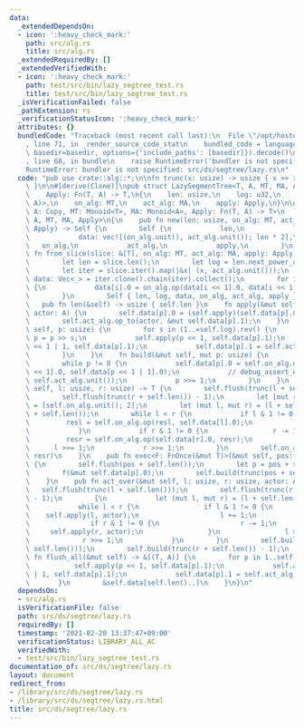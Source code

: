 ```yaml
---
data:
  _extendedDependsOn:
  - icon: ':heavy_check_mark:'
    path: src/alg.rs
    title: src/alg.rs
  _extendedRequiredBy: []
  _extendedVerifiedWith:
  - icon: ':heavy_check_mark:'
    path: test/src/bin/lazy_segtree_test.rs
    title: test/src/bin/lazy_segtree_test.rs
  _isVerificationFailed: false
  _pathExtension: rs
  _verificationStatusIcon: ':heavy_check_mark:'
  attributes: {}
  bundledCode: "Traceback (most recent call last):\n  File \"/opt/hostedtoolcache/Python/3.9.1/x64/lib/python3.9/site-packages/onlinejudge_verify/documentation/build.py\"\
    , line 71, in _render_source_code_stat\n    bundled_code = language.bundle(stat.path,\
    \ basedir=basedir, options={'include_paths': [basedir]}).decode()\n  File \"/opt/hostedtoolcache/Python/3.9.1/x64/lib/python3.9/site-packages/onlinejudge_verify/languages/user_defined.py\"\
    , line 68, in bundle\n    raise RuntimeError('bundler is not specified: {}'.format(path.as_posix()))\n\
    RuntimeError: bundler is not specified: src/ds/segtree/lazy.rs\n"
  code: "pub use crate::alg::*;\n\nfn trunc(x: usize) -> usize { x >> x.trailing_zeros()\
    \ }\n\n#[derive(Clone)]\npub struct LazySegmentTree<T, A, MT, MA, Apply>\nwhere\n\
    \    Apply: Fn(T, A) -> T,\n{\n    len: usize,\n    log: u32,\n    data: Vec<(T,\
    \ A)>,\n    on_alg: MT,\n    act_alg: MA,\n    apply: Apply,\n}\n\nimpl<T: Copy,\
    \ A: Copy, MT: Monoid<T>, MA: Monoid<A>, Apply: Fn(T, A) -> T>\n    LazySegmentTree<T,\
    \ A, MT, MA, Apply>\n{\n    pub fn new(len: usize, on_alg: MT, act_alg: MA, apply:\
    \ Apply) -> Self {\n        Self {\n            len,\n            log: len.next_power_of_two().trailing_zeros(),\n\
    \            data: vec![(on_alg.unit(), act_alg.unit()); len * 2],\n         \
    \   on_alg,\n            act_alg,\n            apply,\n        }\n    }\n    pub\
    \ fn from_slice(slice: &[T], on_alg: MT, act_alg: MA, apply: Apply) -> Self {\n\
    \        let len = slice.len();\n        let log = len.next_power_of_two().trailing_zeros();\n\
    \        let iter = slice.iter().map(|&x| (x, act_alg.unit()));\n        let mut\
    \ data: Vec<_> = iter.clone().chain(iter).collect();\n        for i in (1..len).rev()\
    \ {\n            data[i].0 = on_alg.op(data[i << 1].0, data[i << 1 | 1].0);\n\
    \        }\n        Self { len, log, data, on_alg, act_alg, apply }\n    }\n \
    \   pub fn len(&self) -> usize { self.len }\n    fn apply(&mut self, p: usize,\
    \ actor: A) {\n        self.data[p].0 = (self.apply)(self.data[p].0, actor);\n\
    \        self.act_alg.op_to(actor, &mut self.data[p].1);\n    }\n    fn flush(&mut\
    \ self, p: usize) {\n        for s in (1..=self.log).rev() {\n            let\
    \ p = p >> s;\n            self.apply(p << 1, self.data[p].1);\n            self.apply(p\
    \ << 1 | 1, self.data[p].1);\n            self.data[p].1 = self.act_alg.unit();\n\
    \        }\n    }\n    fn build(&mut self, mut p: usize) {\n        p >>= 1;\n\
    \        while p != 0 {\n            self.data[p].0 = self.on_alg.op(self.data[p\
    \ << 1].0, self.data[p << 1 | 1].0);\n            // debug_assert_eq!(self.data[p].1,\
    \ self.act_alg.unit());\n            p >>= 1;\n        }\n    }\n    pub fn ask(&mut\
    \ self, l: usize, r: usize) -> T {\n        self.flush(trunc(l + self.len()));\n\
    \        self.flush(trunc(r + self.len()) - 1);\n        let [mut resl, mut resr]\
    \ = [self.on_alg.unit(); 2];\n        let (mut l, mut r) = (l + self.len(), r\
    \ + self.len());\n        while l < r {\n            if l & 1 != 0 {\n       \
    \         resl = self.on_alg.op(resl, self.data[l].0);\n                l += 1;\n\
    \            }\n            if r & 1 != 0 {\n                r -= 1;\n       \
    \         resr = self.on_alg.op(self.data[r].0, resr);\n            }\n      \
    \      l >>= 1;\n            r >>= 1;\n        }\n        self.on_alg.op(resl,\
    \ resr)\n    }\n    pub fn exec<F: FnOnce(&mut T)>(&mut self, pos: usize, f: F)\
    \ {\n        self.flush(pos + self.len());\n        let p = pos + self.len();\n\
    \        f(&mut self.data[p].0);\n        self.build(trunc(pos + self.len()));\n\
    \    }\n    pub fn act_over(&mut self, l: usize, r: usize, actor: A) {\n     \
    \   self.flush(trunc(l + self.len()));\n        self.flush(trunc(r + self.len())\
    \ - 1);\n        {\n            let (mut l, mut r) = (l + self.len(), r + self.len());\n\
    \            while l < r {\n                if l & 1 != 0 {\n                \
    \    self.apply(l, actor);\n                    l += 1;\n                }\n \
    \               if r & 1 != 0 {\n                    r -= 1;\n               \
    \     self.apply(r, actor);\n                }\n                l >>= 1;\n   \
    \             r >>= 1;\n            }\n        }\n        self.build(trunc(l +\
    \ self.len()));\n        self.build(trunc(r + self.len()) - 1);\n    }\n    pub\
    \ fn flush_all(&mut self) -> &[(T, A)] {\n        for p in 1..self.len() {\n \
    \           self.apply(p << 1, self.data[p].1);\n            self.apply(p << 1\
    \ | 1, self.data[p].1);\n            self.data[p].1 = self.act_alg.unit();\n \
    \       }\n        &self.data[self.len()..]\n    }\n}\n"
  dependsOn:
  - src/alg.rs
  isVerificationFile: false
  path: src/ds/segtree/lazy.rs
  requiredBy: []
  timestamp: '2021-02-20 13:37:47+09:00'
  verificationStatus: LIBRARY_ALL_AC
  verifiedWith:
  - test/src/bin/lazy_segtree_test.rs
documentation_of: src/ds/segtree/lazy.rs
layout: document
redirect_from:
- /library/src/ds/segtree/lazy.rs
- /library/src/ds/segtree/lazy.rs.html
title: src/ds/segtree/lazy.rs
---
```

